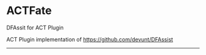 # ACTFate
DFAssit for ACT Plugin

ACT Plugin implementation of https://github.com/devunt/DFAssist

------

